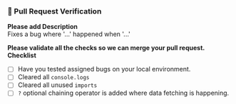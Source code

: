 ### 🚀 Pull Request Verification


**Please add Description**<br>
Fixes a bug where '...' happened when '...'



**Please validate all the checks so we can merge your pull request.**
**Checklist**

- [ ] Have you tested assigned bugs on your local environment.
- [ ] Cleared all `console.logs`
- [ ] Cleared all unused `imports`
- [ ] `?` optional chaining operator is added where data fetching is happening.
